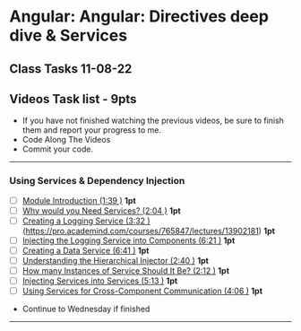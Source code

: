 # Angular: Angular: Directives deep dive & Services
## Class Tasks 11-08-22

## Videos Task list -  9pts
- If you have not finished watching the previous videos, be sure to finish them and report your progress to me. 
- Code Along The Videos
- Commit your code.

<hr>

### Using Services & Dependency Injection

- [ ] [Module Introduction (1:39 )](https://pro.academind.com/courses/765847/lectures/13902187) **1pt**
- [ ] [Why would you Need Services? (2:04 )](https://pro.academind.com/courses/765847/lectures/13902185) **1pt**
- [ ] [Creating a Logging Service (3:32 )]()(https://pro.academind.com/courses/765847/lectures/13902181) **1pt**
- [ ] [Injecting the Logging Service into Components (6:21 )](https://pro.academind.com/courses/765847/lectures/13902190) **1pt**
- [ ] [Creating a Data Service (6:41 )](https://pro.academind.com/courses/765847/lectures/13902188) **1pt**
- [ ] [Understanding the Hierarchical Injector (2:40 )](https://pro.academind.com/courses/765847/lectures/13902183) **1pt**
- [ ] [How many Instances of Service Should It Be? (2:12 )](https://pro.academind.com/courses/765847/lectures/13902182) **1pt**
- [ ] [Injecting Services into Services (5:13 )](https://pro.academind.com/courses/enrolled/765847) **1pt**
- [ ] [Using Services for Cross-Component Communication (4:06 )](https://pro.academind.com/courses/765847/lectures/13902184) **1pt**

- Continue to Wednesday if finished
<hr>

